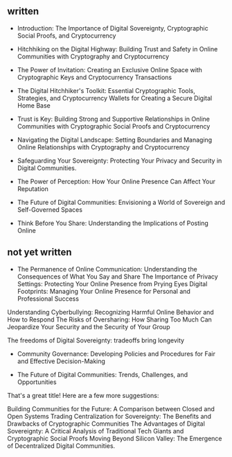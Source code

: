 ## written


- Introduction: The Importance of Digital Sovereignty, Cryptographic Social Proofs, and Cryptocurrency  

- Hitchhiking on the Digital Highway: Building Trust and Safety in Online Communities with Cryptography and Cryptocurrency  

- The Power of Invitation: Creating an Exclusive Online Space with Cryptographic Keys and Cryptocurrency Transactions  

- The Digital Hitchhiker's Toolkit: Essential Cryptographic Tools, Strategies, and Cryptocurrency Wallets for Creating a Secure Digital Home Base  

- Trust is Key: Building Strong and Supportive Relationships in Online Communities with Cryptographic Social Proofs and Cryptocurrency  

- Navigating the Digital Landscape: Setting Boundaries and Managing Online Relationships with Cryptography and Cryptocurrency  

- Safeguarding Your Sovereignty: Protecting Your Privacy and Security in Digital Communities.

- The Power of Perception: How Your Online Presence Can Affect Your Reputation

-  The Future of Digital Communities: Envisioning a World of Sovereign and Self-Governed Spaces  


- Think Before You Share: Understanding the Implications of Posting Online


## not yet written

- The Permanence of Online Communication: Understanding the Consequences of What You Say and Share
The Importance of Privacy Settings: Protecting Your Online Presence from Prying Eyes
Digital Footprints: Managing Your Online Presence for Personal and Professional Success

Understanding Cyberbullying: Recognizing Harmful Online Behavior and How to Respond
The Risks of Oversharing: How Sharing Too Much Can Jeopardize Your Security and the Security of Your Group






The freedoms of Digital Sovereignty:  tradeoffs bring longevity

- Community Governance: Developing Policies and Procedures for Fair and Effective Decision-Making  

- The Future of Digital Communities: Trends, Challenges, and Opportunities  


That's a great title! Here are a few more suggestions:

Building Communities for the Future: A Comparison between Closed and Open Systems
Trading Centralization for Sovereignty: The Benefits and Drawbacks of Cryptographic Communities
The Advantages of Digital Sovereignty: A Critical Analysis of Traditional Tech Giants and Cryptographic Social Proofs
Moving Beyond Silicon Valley: The Emergence of Decentralized Digital Communities.
